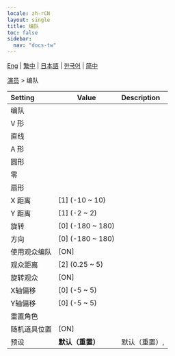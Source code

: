 ```yaml
---
locale: zh-rCN
layout: single
title: 编队
toc: false
sidebar:
  nav: "docs-tw"
---
```

[Eng](/dancexr/menu/2025.4/actors/formation) | [繁中](/tw/dancexr/menu/2025.4/actors/formation) | [日本語](/jp/dancexr/menu/2025.4/actors/formation) | [한국어](/kr/dancexr/menu/2025.4/actors/formation) | [简中](/zh/dancexr/menu/2025.4/actors/formation)

[演员](../menu#演员) > 编队



| Setting | Value | Description |
| :--- | --- | :--- |
|<nobr>编队</nobr>|| 
|<nobr>V 形</nobr>|| 
|<nobr>直线</nobr>|| 
|<nobr>A 形</nobr>|| 
|<nobr>圆形</nobr>|| 
|<nobr>零</nobr>|| 
|<nobr>扇形</nobr>|| 
|<nobr>X 距离</nobr>| [1] (-10 ~ 10) | 
|<nobr>Y 距离</nobr>| [1] (-2 ~ 2) | 
|<nobr>旋转</nobr>| [0] (-180 ~ 180) | 
|<nobr>方向</nobr>| [0] (-180 ~ 180) | 
|<nobr>使用观众编队</nobr>| [ON] | 
|<nobr>观众距离</nobr>| [2] (0.25 ~ 5) | 
|<nobr>旋转观众</nobr>| [ON] | 
|<nobr>X轴偏移</nobr>| [0] (-5 ~ 5) | 
|<nobr>Y轴偏移</nobr>| [0] (-5 ~ 5) | 
|<nobr>重置角色</nobr>|| 
|<nobr>随机道具位置</nobr>| [ON] | 
|<nobr>预设</nobr>| **默认（重置）** | 默认（重置）,  |
